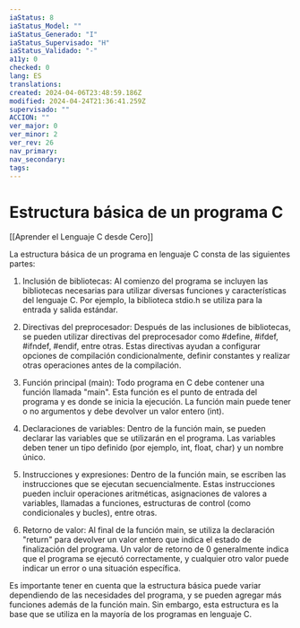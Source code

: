```yaml
---
iaStatus: 8
iaStatus_Model: ""
iaStatus_Generado: "I"
iaStatus_Supervisado: "H"
iaStatus_Validado: "-"
a11y: 0
checked: 0
lang: ES
translations: 
created: 2024-04-06T23:48:59.186Z
modified: 2024-04-24T21:36:41.259Z
supervisado: ""
ACCION: ""
ver_major: 0
ver_minor: 2
ver_rev: 26
nav_primary: 
nav_secondary: 
tags:
---
```

# Estructura básica de un programa C

[[Aprender el Lenguaje C desde Cero]]

La estructura básica de un programa en lenguaje C consta de las siguientes partes:

1. Inclusión de bibliotecas: Al comienzo del programa se incluyen las bibliotecas necesarias para utilizar diversas funciones y características del lenguaje C. Por ejemplo, la biblioteca stdio.h se utiliza para la entrada y salida estándar.

2. Directivas del preprocesador: Después de las inclusiones de bibliotecas, se pueden utilizar directivas del preprocesador como #define, #ifdef, #ifndef, #endif, entre otras. Estas directivas ayudan a configurar opciones de compilación condicionalmente, definir constantes y realizar otras operaciones antes de la compilación.

3. Función principal (main): Todo programa en C debe contener una función llamada "main". Esta función es el punto de entrada del programa y es donde se inicia la ejecución. La función main puede tener o no argumentos y debe devolver un valor entero (int).

4. Declaraciones de variables: Dentro de la función main, se pueden declarar las variables que se utilizarán en el programa. Las variables deben tener un tipo definido (por ejemplo, int, float, char) y un nombre único.

5. Instrucciones y expresiones: Dentro de la función main, se escriben las instrucciones que se ejecutan secuencialmente. Estas instrucciones pueden incluir operaciones aritméticas, asignaciones de valores a variables, llamadas a funciones, estructuras de control (como condicionales y bucles), entre otras.

6. Retorno de valor: Al final de la función main, se utiliza la declaración "return" para devolver un valor entero que indica el estado de finalización del programa. Un valor de retorno de 0 generalmente indica que el programa se ejecutó correctamente, y cualquier otro valor puede indicar un error o una situación específica.

Es importante tener en cuenta que la estructura básica puede variar dependiendo de las necesidades del programa, y se pueden agregar más funciones además de la función main. Sin embargo, esta estructura es la base que se utiliza en la mayoría de los programas en lenguaje C.
